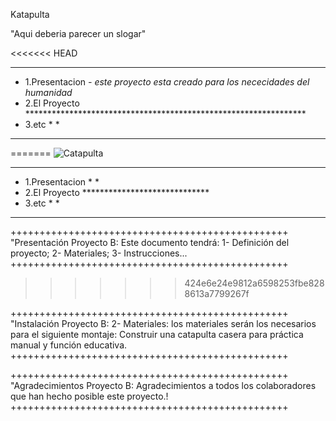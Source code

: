 
Katapulta  


"Aqui deberia parecer un slogar"

<<<<<<< HEAD
***********************************************************************************
*  1.Presentacion  *- este proyecto esta creado para los nececidades del humanidad*
*  2.El Proyecto   ****************************************************************
*  3.etc           *                                                              *
***********************************************************************************
=======
![Catapulta](https://www.flaticon.es/icono-gratis/catapulta_2328455?related_id=2328466&origin=search)
************************************************
*  1.Presentacion  *                           *
*  2.El Proyecto   *****************************
*  3.etc           *                           *
************************************************
++++++++++++++++++++++++++++++++++++++++++++++++
"Presentación Proyecto B:
Este documento tendrá:
1- Definición del proyecto;
2- Materiales;
3- Instrucciones...
++++++++++++++++++++++++++++++++++++++++++++++++
>>>>>>> 424e6e24e9812a6598253fbe8288613a7799267f

++++++++++++++++++++++++++++++++++++++++++++++++
"Instalación Proyecto B:
2- Materiales: los materiales serán los necesarios para el siguiente montaje:
Construir una catapulta casera para práctica manual y función educativa.
++++++++++++++++++++++++++++++++++++++++++++++++

++++++++++++++++++++++++++++++++++++++++++++++++
"Agradecimientos Proyecto B:
Agradecimientos a todos los colaboradores que han hecho posible este proyecto.!
++++++++++++++++++++++++++++++++++++++++++++++++




